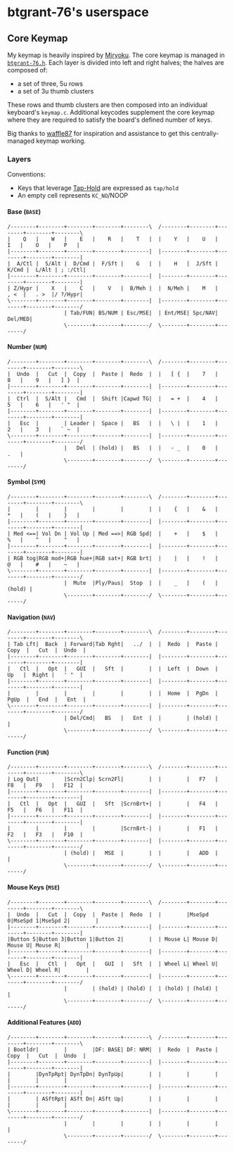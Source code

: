 # btgrant-76's userspace

## Core Keymap 

My keymap is heavily inspired by [Miryoku](https://github.com/manna-harbour/miryoku/). The core keymap is managed in [`btgrant-76.h`](./btgrant-76.h). Each layer is divided into left and right halves; the halves are composed of:

* a set of three, 5u rows
* a set of 3u thumb clusters

These rows and thumb clusters are then composed into an individual keyboard's `keymap.c`. Additional keycodes supplement the core keymap where they are required to satisfy the board's defined number of keys.

Big thanks to [waffle87](https://github.com/waffle87) for inspiration and assistance to get this centrally-managed keymap working.

### Layers

Conventions:

* Keys that leverage [Tap-Hold](https://docs.qmk.fm/#/tap_hold) are expressed as `tap/hold`
* An empty cell represents `KC_NO`/NOOP

#### Base (`BASE`)

```text
/--------+--------+--------+--------+--------\  /--------+--------+--------+--------+--------\
|    Q   |    W   |    E   |    R   |    T   |  |    Y   |    U   |    I   |    O   |    P   |
|--------+--------+--------+--------+--------|  |--------+--------+--------+--------+--------|
|  A/Ctl |  S/Alt |  D/Cmd |  F/Sft |    G   |  |    H   |  J/Sft |  K/Cmd |  L/Alt | ; :/Ctl|
|--------+--------+--------+--------+--------|  |--------+--------+--------+--------+--------|
| Z/Hypr |    X   |    C   |    V   |  B/Meh |  |  N/Meh |    M   |   , <  |   . >  |/ ?/Hypr|
\--------+--------+--------+--------+--------|  |--------+--------+--------+--------+--------/
                  | Tab/FUN| BS/NUM | Esc/MSE|  | Ent/MSE| Spc/NAV| Del/MED|
                  \--------+--------+--------/  \--------+--------+--------/
```

#### Number (`NUM`)

```text
/--------+--------+--------+--------+--------\  /--------+--------+--------+--------+--------\
|  Undo  |   Cut  |  Copy  |  Paste |  Redo  |  |   [ {  |    7   |    8   |    9   |   ] }  |
|--------+--------+--------+--------+--------|  |--------+--------+--------+--------+--------|
|  Ctrl  |  S/Alt |   Cmd  |  Shift |Capwd TG|  |   = +  |    4   |    5   |    6   |   ' "  |
|--------+--------+--------+--------+--------|  |--------+--------+--------+--------+--------|
|   Esc  |        | Leader |  Space |   BS   |  |   \ |  |    1   |    2   |    3   |   ` ~  |
\--------+--------+--------+--------+--------|  |--------+--------+--------+--------+--------/
                  |   Del  | (hold) |   BS   |  |   - _  |    0   |    .   |
                  \--------+--------+--------/  \--------+--------+--------/
```

#### Symbol (`SYM`)

```text
/--------+--------+--------+--------+--------\  /--------+--------+--------+--------+--------\
|        |        |        |        |        |  |    {   |    &   |    *   |    (   |    }   |
|--------+--------+--------+--------+--------|  |--------+--------+--------+--------+--------|
| Med <==| Vol Dn | Vol Up | Med ==>| RGB Spd|  |    +   |    $   |    %   |    ^   |    "   |
|--------+--------+--------+--------+--------|  |--------+--------+--------+--------+--------|
| RGB tog|RGB mod+|RGB hue+|RGB sat+| RGB brt|  |    |   |    !   |    @   |    #   |    ~   |
\--------+--------+--------+--------+--------|  |--------+--------+--------+--------+--------/
                  |  Mute  |Ply/Paus|  Stop  |  |    _   |    (   | (hold) |
                  \--------+--------+--------/  \--------+--------+--------/
```

#### Navigation (`NAV`)

```text
/--------+--------+--------+--------+--------\  /--------+--------+--------+--------+--------\
| Tab Lft|  Back  | Forward|Tab Rght|   ../  |  |  Redo  |  Paste |  Copy  |   Cut  |  Undo  |
|--------+--------+--------+--------+--------|  |--------+--------+--------+--------+--------|
|   Ctl  |   Opt  |   GUI  |   Sft  |        |  |  Left  |  Down  |   Up   |  Right |   ' "  |
|--------+--------+--------+--------+--------|  |--------+--------+--------+--------+--------|
|        |        |        |        |        |  |  Home  |  PgDn  |  PgUp  |   End  |   Ent  |
\--------+--------+--------+--------+--------|  |--------+--------+--------+--------+--------/
                  | Del/Cmd|   BS   |   Ent  |  |        | (hold) |        |
                  \--------+--------+--------/  \--------+--------+--------/
```

#### Function (`FUN`)

```text
/--------+--------+--------+--------+--------\  /--------+--------+--------+--------+--------\
| Log Out|        |Scrn2Clp| Scrn2Fl|        |  |        |   F7   |   F8   |   F9   |   F12  |
|--------+--------+--------+--------+--------|  |--------+--------+--------+--------+--------|
|   Ctl  |   Opt  |   GUI  |   Sft  |ScrnBrt+|  |        |   F4   |   F5   |   F6   |   F11  |
|--------+--------+--------+--------+--------|  |--------+--------+--------+--------+--------|
|        |        |        |        |ScrnBrt-|  |        |   F1   |   F2   |   F3   |   F10  |
\--------+--------+--------+--------+--------|  |--------+--------+--------+--------+--------/
                  | (hold) |   MSE  |        |  |        |   ADD  |        |
                  \--------+--------+--------/  \--------+--------+--------/
```

#### Mouse Keys (`MSE`)

```text
/--------+--------+--------+--------+--------\  /--------+--------+--------+--------+--------\
|  Undo  |   Cut  |  Copy  |  Paste |  Redo  |  |        |MseSpd 0|MseSpd 1|MseSpd 2|        |
|--------+--------+--------+--------+--------|  |--------+--------+--------+--------+--------|
|Button 5|Button 3|Button 1|Button 2|        |  | Mouse L| Mouse D| Mouse U| Mouse R|        |
|--------+--------+--------+--------+--------|  |--------+--------+--------+--------+--------|
|   Esc  |   Ctl  |   Opt  |   GUI  |   Sft  |  | Wheel L| Wheel U| Wheel D| Wheel R|        |
\--------+--------+--------+--------+--------|  |--------+--------+--------+--------+--------/
                  |        | (hold) | (hold) |  | (hold) | (hold) |        |
                  \--------+--------+--------/  \--------+--------+--------/
```

#### Additional Features (`ADD`)

```text
/--------+--------+--------+--------+--------\  /--------+--------+--------+--------+--------\
| Bootldr|        |        |DF: BASE| DF: NRM|  |  Redo  |  Paste |  Copy  |   Cut  |  Undo  |
|--------+--------+--------+--------+--------|  |--------+--------+--------+--------+--------|
|        |DynTpRpt| DynTpDn| DynTpUp|        |  |        |        |        |        |        |
|--------+--------+--------+--------+--------|  |--------+--------+--------+--------+--------|
|        | ASftRpt| ASft Dn| ASft Up|        |  |        |        |        |        |        |
\--------+--------+--------+--------+--------|  |--------+--------+--------+--------+--------/
                  |        |        |        |  |        |        |        |
                  \--------+--------+--------/  \--------+--------+--------/
```

